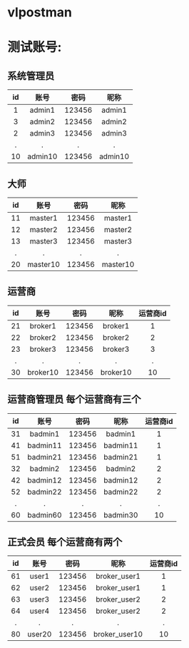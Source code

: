 # vlpostman

# 测试账号:

## 系统管理员  

   id   |    账号         |      密码   |   昵称  
   :-: | :-: | :-:  |:-:   
   1   |   admin1   |          123456 |  admin1  
   3   |   admin2   |          123456 |  admin2  
   2   |   admin3   |          123456 |  admin3  
   .   |   .        |            .    |    .          
   10  |  admin10   |          123456 |  admin10  

## 大师  
   id  |  账号       |          密码    |      昵称    
   :-: | :-: | :-:  |:-:     
   11  |  master1   |          123456  |    master1  
   12  |  master2   |          123456  |    master2    
   13  |  master3   |          123456  |    master3    
    .  |    .       |             .    |       .  
   20  |  master10  |          123456  |    master10    
   
## 运营商  

   id  |    账号     |          密码    |   昵称    |   运营商id   
   :-: | :-: | :-: | :-: | :-:   
   21  |   broker1  |         123456   | broker1  |     1  
   22  |   broker2  |         123456   | broker2  |     2  
   23  |   broker3  |         123456   | broker3  |     3  
    .  |      .     |            .     |   .      |     .  
   30  |   broker10 |         123456   | broker10 |     10  

## 运营商管理员  每个运营商有三个
   id   |   账号       |       密码    |   昵称      |     运营商id  
   :-: | :-: | :-: | :-: | :-:     
   31   |   badmin1   |        123456 |   badmin1  |        1  
   41   |   badmin11  |        123456 |   badmin11 |        1  
   51   |   badmin21  |        123456 |   badmin21 |        1   
   32   |   badmin2   |        123456 |   badmin2  |        2  
   42   |   badmin12  |        123456 |   badmin12 |        2  
   52   |   badmin22  |        123456 |   badmin22 |        2  
   .    |      .      |           .   |    .       |        .  
   60   |   badmin60  |        123456 |   badmin30 |       10  
     
## 正式会员    每个运营商有两个
   id   |   账号       |        密码    |   昵称      |    运营商id    
   :-: | :-: | :-: | :-: | :-:   
   61   |  user1      |       123456   |  broker_user1  |   1  
   62   |  user2      |       123456   |  broker_user1  |   1  
   63   |  user3      |       123456   |  broker_user2  |   2  
   64   |  user4      |       123456   |  broker_user2  |   2  
    .   |   .         |          .     |       .        |   .  
   80   |  user20     |       123456   |  broker_user10 |   10  
    
